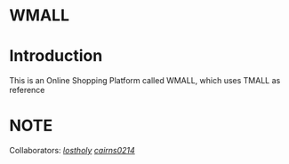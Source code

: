 # WMALL
# Introduction
This is an Online Shopping Platform called WMALL, which uses TMALL as reference

# NOTE
Collaborators:
[*lostholy*][1]
[*cairns0214*][2]

[1]: https://github.com/lostholy
[2]: https://github.com/cairns0214

